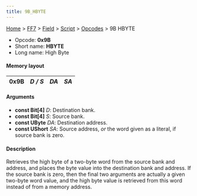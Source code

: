 ```yaml
---
title: 9B_HBYTE
---
```


[Home](../../../../Main_Page.md) > [FF7](../../../../FF7.md) > [Field](../../../Field.md) > [Script](../../Script.md) > [Opcodes](../Opcodes.md) > 9B HBYTE

-   Opcode: **0x9B**
-   Short name: **HBYTE**
-   Long name: High Byte

#### Memory layout

| 0x9B | *D / S* | *DA* | *SA* |
|------|---------|------|------|

#### Arguments

-   **const Bit\[4\]** *D*: Destination bank.
-   **const Bit\[4\]** *S*: Source bank.
-   **const UByte** *DA*: Destination address.
-   **const UShort** *SA*: Source address, *or* the word given as a literal, if source bank is zero.

#### Description

Retrieves the high byte of a two-byte word from the source bank and address, and places the byte value into the destination bank and address. If the source bank is zero, then the final two arguments are actually a given two-byte word value, and the high byte value is retrieved from this word instead of from a memory address.

